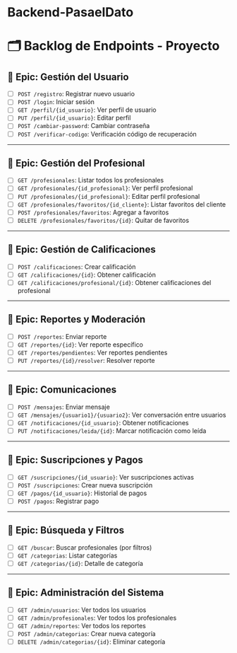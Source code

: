 # Backend-PasaelDato

# 🗂️ Backlog de Endpoints - Proyecto

## 📌 Epic: Gestión del Usuario

- [ ] `POST /registro`: Registrar nuevo usuario  
- [ ] `POST /login`: Iniciar sesión  
- [ ] `GET /perfil/{id_usuario}`: Ver perfil de usuario  
- [ ] `PUT /perfil/{id_usuario}`: Editar perfil  
- [ ] `POST /cambiar-password`: Cambiar contraseña  
- [ ] `POST /verificar-codigo`: Verificación código de recuperación  

---

## 📌 Epic: Gestión del Profesional

- [ ] `GET /profesionales`: Listar todos los profesionales  
- [ ] `GET /profesionales/{id_profesional}`: Ver perfil profesional  
- [ ] `PUT /profesionales/{id_profesional}`: Editar perfil profesional  
- [ ] `GET /profesionales/favoritos/{id_cliente}`: Listar favoritos del cliente  
- [ ] `POST /profesionales/favoritos`: Agregar a favoritos  
- [ ] `DELETE /profesionales/favoritos/{id}`: Quitar de favoritos  

---

## 📌 Epic: Gestión de Calificaciones

- [ ] `POST /calificaciones`: Crear calificación  
- [ ] `GET /calificaciones/{id}`: Obtener calificación  
- [ ] `GET /calificaciones/profesional/{id}`: Obtener calificaciones del profesional  

---

## 📌 Epic: Reportes y Moderación

- [ ] `POST /reportes`: Enviar reporte  
- [ ] `GET /reportes/{id}`: Ver reporte específico  
- [ ] `GET /reportes/pendientes`: Ver reportes pendientes  
- [ ] `PUT /reportes/{id}/resolver`: Resolver reporte  

---

## 📌 Epic: Comunicaciones

- [ ] `POST /mensajes`: Enviar mensaje  
- [ ] `GET /mensajes/{usuario1}/{usuario2}`: Ver conversación entre usuarios  
- [ ] `GET /notificaciones/{id_usuario}`: Obtener notificaciones  
- [ ] `PUT /notificaciones/leida/{id}`: Marcar notificación como leída  

---

## 📌 Epic: Suscripciones y Pagos

- [ ] `GET /suscripciones/{id_usuario}`: Ver suscripciones activas  
- [ ] `POST /suscripciones`: Crear nueva suscripción  
- [ ] `GET /pagos/{id_usuario}`: Historial de pagos  
- [ ] `POST /pagos`: Registrar pago  

---

## 📌 Epic: Búsqueda y Filtros

- [ ] `GET /buscar`: Buscar profesionales (por filtros)  
- [ ] `GET /categorias`: Listar categorías  
- [ ] `GET /categorias/{id}`: Detalle de categoría  

---

## 📌 Epic: Administración del Sistema

- [ ] `GET /admin/usuarios`: Ver todos los usuarios  
- [ ] `GET /admin/profesionales`: Ver todos los profesionales  
- [ ] `GET /admin/reportes`: Ver todos los reportes  
- [ ] `POST /admin/categorias`: Crear nueva categoría  
- [ ] `DELETE /admin/categorias/{id}`: Eliminar categoría  
